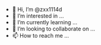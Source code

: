 - 👋 Hi, I’m @zxx1114d
- 👀 I’m interested in ...
- 🌱 I’m currently learning ...
- 💞️ I’m looking to collaborate on ...
- 📫 How to reach me ...

<!---
zxx1114d/zxx1114d is a ✨ special ✨ repository because its `README.md` (this file) appears on your GitHub profile.
You can click the Preview link to take a look at your changes.
--->

